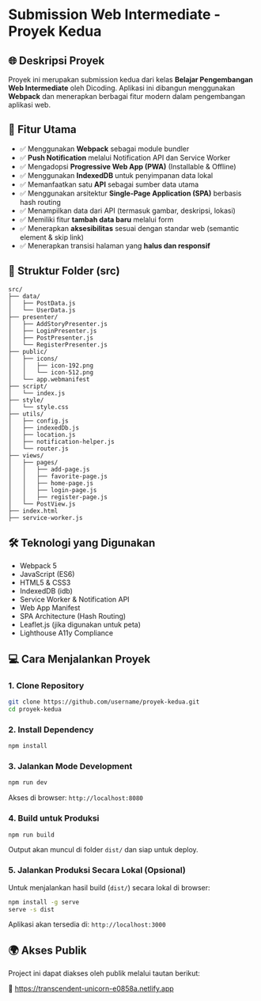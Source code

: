 # Submission Web Intermediate - Proyek Kedua

## 🌐 Deskripsi Proyek

Proyek ini merupakan submission kedua dari kelas **Belajar Pengembangan Web Intermediate** oleh Dicoding. Aplikasi ini dibangun menggunakan **Webpack** dan menerapkan berbagai fitur modern dalam pengembangan aplikasi web.


## 🚀 Fitur Utama

- ✅ Menggunakan **Webpack** sebagai module bundler
- ✅ **Push Notification** melalui Notification API dan Service Worker
- ✅ Mengadopsi **Progressive Web App (PWA)** (Installable & Offline)
- ✅ Menggunakan **IndexedDB** untuk penyimpanan data lokal
- ✅ Memanfaatkan satu **API** sebagai sumber data utama
- ✅ Menggunakan arsitektur **Single-Page Application (SPA)** berbasis hash routing
- ✅ Menampilkan data dari API (termasuk gambar, deskripsi, lokasi)
- ✅ Memiliki fitur **tambah data baru** melalui form
- ✅ Menerapkan **aksesibilitas** sesuai dengan standar web (semantic element & skip link)
- ✅ Menerapkan transisi halaman yang **halus dan responsif**

## 📁 Struktur Folder (src)

```
src/
├── data/
│   ├── PostData.js
│   └── UserData.js
├── presenter/
│   ├── AddStoryPresenter.js
│   ├── LoginPresenter.js
│   ├── PostPresenter.js
│   └── RegisterPresenter.js
├── public/
│   ├── icons/
│   │   ├── icon-192.png
│   │   └── icon-512.png
│   └── app.webmanifest
├── script/
│   └── index.js
├── style/
│   └── style.css
├── utils/
│   ├── config.js
│   ├── indexedDb.js
│   ├── location.js
│   ├── notification-helper.js
│   └── router.js
├── views/
│   ├── pages/
│   │   ├── add-page.js
│   │   ├── favorite-page.js
│   │   ├── home-page.js
│   │   ├── login-page.js
│   │   ├── register-page.js
│   └── PostView.js
├── index.html
├── service-worker.js
```

## 🛠️ Teknologi yang Digunakan

- Webpack 5
- JavaScript (ES6)
- HTML5 & CSS3
- IndexedDB (idb)
- Service Worker & Notification API
- Web App Manifest
- SPA Architecture (Hash Routing)
- Leaflet.js (jika digunakan untuk peta)
- Lighthouse A11y Compliance

## 💻 Cara Menjalankan Proyek

### 1. Clone Repository

```bash
git clone https://github.com/username/proyek-kedua.git
cd proyek-kedua
```

### 2. Install Dependency

```bash
npm install
```

### 3. Jalankan Mode Development

```bash
npm run dev
```

Akses di browser: `http://localhost:8080`

### 4. Build untuk Produksi

```bash
npm run build
```

Output akan muncul di folder `dist/` dan siap untuk deploy.

### 5. Jalankan Produksi Secara Lokal (Opsional)

Untuk menjalankan hasil build (`dist/`) secara lokal di browser:

```bash
npm install -g serve
serve -s dist
```

Aplikasi akan tersedia di: `http://localhost:3000`

## 🌍 Akses Publik

Project ini dapat diakses oleh publik melalui tautan berikut:

🔗 https://transcendent-unicorn-e0858a.netlify.app

